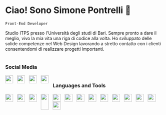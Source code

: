 # Ciao! Sono Simone Pontrelli 👋

`Front-End Developer`

Studio ITPS presso l'Università degli studi di Bari. Sempre pronto a dare il meglio, vivo la mia vita una riga di codice alla volta.
Ho sviluppato delle solide competenze nel Web Design lavorando a stretto contatto con i clienti consentendomi di realizzare progetti importanti.

#

### Social Media
<div>
  <a href="https://www.linkedin.com/in/simone-pontrelli/">
     <img align="left" alt="" width="25px" style="padding-right:10px" src="https://cdn.jsdelivr.net/gh/devicons/devicon/icons/linkedin/linkedin-original.svg" />
  </a>
  <a href="https://wa.me/+393471688350">
    <img align="left" alt="" width="25px" style="padding-right:10px" src="https://cdn.simpleicons.org/whatsapp/25d366" />
  </a>
  <a href="https://www.instagram.com/simone.pontrelli/">
    <img align="left" alt="" width="25px" style="padding-right:10px" src="https://cdn.simpleicons.org/instagram/e95950" />
  </a>
    <a href="mailto:pontrellisimone01@gmail.com">
    <img align="left" alt="" width="25px" style="padding-right:10px" src="https://cdn.simpleicons.org/gmail/c71610" />
  </a>
</div>

#

### Languages and Tools
<div>
  <img align="left" alt="" width="25px" style="padding-right:10px" src="https://cdn.jsdelivr.net/gh/devicons/devicon/icons/html5/html5-original.svg" />
  <img align="left" alt="" width="25px" style="padding-right:10px" src="https://cdn.jsdelivr.net/gh/devicons/devicon/icons/css3/css3-original.svg" />
  <img align="left" alt="" width="25px" style="padding-right:10px" src="https://cdn.jsdelivr.net/gh/devicons/devicon/icons/sass/sass-original.svg" />
  <img align="left" alt="" width="25px" height="50px "style="object-fit:contain;padding-right:10px" src="https://cdn.jsdelivr.net/gh/devicons/devicon/icons/tailwindcss/tailwindcss-original-wordmark.svg" />
  <img align="left" alt="" width="25px" style="padding-right:10px" src="https://cdn.jsdelivr.net/gh/devicons/devicon/icons/bootstrap/bootstrap-original.svg" />
  <img align="left" alt="" width="25px" style="padding-right:10px" src="https://cdn.jsdelivr.net/gh/devicons/devicon/icons/javascript/javascript-original.svg" />
  <img align="left" alt="" width="25px" style="padding-right:10px" src="https://cdn.jsdelivr.net/gh/devicons/devicon/icons/react/react-original.svg" />
  <img align="left" alt="" width="25px" style="padding-right:10px" src="https://cdn.jsdelivr.net/gh/devicons/devicon/icons/nodejs/nodejs-original.svg" />
<img align="l
  eft" alt="" width="25px" style="padding-right:10px" src="https://cdn.jsdelivr.net/gh/devicons/devicon/icons/php/php-original.svg" />
  <img align="left" alt="" width="25px" style="padding-right:10px" src="https://cdn.jsdelivr.net/gh/devicons/devicon/icons/wordpress/wordpress-original.svg" />
  <img align="left" alt="" width="25px" style="padding-right:10px" src="https://cdn.jsdelivr.net/gh/devicons/devicon/icons/woocommerce/woocommerce-original.svg" />
  <img align="left" alt="" width="25px" style="padding-right:10px" src="https://cdn.jsdelivr.net/gh/devicons/devicon/icons/visualstudio/visualstudio-plain.svg" />
  <img align="left" alt="" width="25px" style="padding-right:10px" src="https://cdn.jsdelivr.net/gh/devicons/devicon/icons/git/git-original.svg" />
  <img align="left" alt="" width="25px" style="padding-right:10px" src="https://cdn.jsdelivr.net/gh/devicons/devicon/icons/canva/canva-original.svg" />
  
</div>
